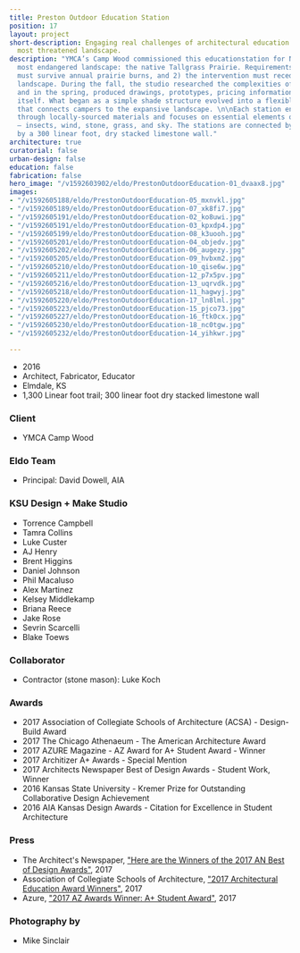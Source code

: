 ```yaml
---
title: Preston Outdoor Education Station
position: 17
layout: project
short-description: Engaging real challenges of architectural education in North America’s
  most threatened landscape.
description: "YMCA’s Camp Wood commissioned this educationstation for North America’s
  most endangered landscape: the native Tallgrass Prairie. Requirements were: 1) it
  must survive annual prairie burns, and 2) the intervention must recede into the
  landscape. During the fall, the studio researched the complexities of the site,
  and in the spring, produced drawings, prototypes, pricing information, and the project
  itself. What began as a simple shade structure evolved into a flexible platform
  that connects campers to the expansive landscape. \n\nEach station engages the environment
  through locally-sourced materials and focuses on essential elements of the prairie
  — insects, wind, stone, grass, and sky. The stations are connected by a path anchored
  by a 300 linear foot, dry stacked limestone wall."
architecture: true
curatorial: false
urban-design: false
education: false
fabrication: false
hero_image: "/v1592603902/eldo/PrestonOutdoorEducation-01_dvaax8.jpg"
images:
- "/v1592605188/eldo/PrestonOutdoorEducation-05_mxnvkl.jpg"
- "/v1592605189/eldo/PrestonOutdoorEducation-07_xk8fi7.jpg"
- "/v1592605191/eldo/PrestonOutdoorEducation-02_ko8uwi.jpg"
- "/v1592605191/eldo/PrestonOutdoorEducation-03_kpxdp4.jpg"
- "/v1592605199/eldo/PrestonOutdoorEducation-08_k3uooh.jpg"
- "/v1592605201/eldo/PrestonOutdoorEducation-04_objedv.jpg"
- "/v1592605202/eldo/PrestonOutdoorEducation-06_augezy.jpg"
- "/v1592605205/eldo/PrestonOutdoorEducation-09_hvbxm2.jpg"
- "/v1592605210/eldo/PrestonOutdoorEducation-10_qise6w.jpg"
- "/v1592605211/eldo/PrestonOutdoorEducation-12_p7x5pv.jpg"
- "/v1592605216/eldo/PrestonOutdoorEducation-13_uqrvdk.jpg"
- "/v1592605218/eldo/PrestonOutdoorEducation-11_hagwyj.jpg"
- "/v1592605220/eldo/PrestonOutdoorEducation-17_ln8lml.jpg"
- "/v1592605223/eldo/PrestonOutdoorEducation-15_pjco73.jpg"
- "/v1592605227/eldo/PrestonOutdoorEducation-16_ftk0cx.jpg"
- "/v1592605230/eldo/PrestonOutdoorEducation-18_nc0tgw.jpg"
- "/v1592605232/eldo/PrestonOutdoorEducation-14_yihkwr.jpg"

---
```

- 2016
- Architect, Fabricator, Educator
- Elmdale, KS
- 1,300 Linear foot trail; 300 linear foot dry stacked limestone wall

### Client
- YMCA Camp Wood

### Eldo Team
- Principal: David Dowell, AIA

### KSU Design + Make Studio
- Torrence Campbell
- Tamra Collins
- Luke Custer
- AJ Henry
- Brent Higgins
- Daniel Johnson
- Phil Macaluso
- Alex Martinez
- Kelsey Middlekamp
- Briana Reece
- Jake Rose
- Sevrin Scarcelli
- Blake Toews

### Collaborator
- Contractor (stone mason): Luke Koch

### Awards
- 2017 Association of Collegiate Schools of Architecture (ACSA) - Design-Build Award
- 2017 The Chicago Athenaeum - The American Architecture Award
- 2017 AZURE Magazine - AZ Award for A+ Student Award - Winner
- 2017 Architizer A+ Awards - Special Mention
- 2017 Architects Newspaper Best of Design Awards - Student Work, Winner
- 2016 Kansas State University - Kremer Prize for Outstanding Collaborative Design Achievement
- 2016 AIA Kansas Design Awards - Citation for Excellence in Student Architecture

### Press
- The Architect's Newspaper, ["Here are the Winners of the 2017 AN Best of Design Awards"](https://archpaper.com/2017/12/winners-2017-an-best-design-awards/#gallery-0-slide-0 "Here are the Winners of the 2017 AN Best of Design Awards"), 2017
- Association of Collegiate  Schools of Architecture, ["2017 Architectural Education Award Winners"](http://www.acsa-arch.org/programs-events/awards/archives/2017-architectural-education-award-winners "2017 Architectural Education Award Winners"), 2017
- Azure, ["2017 AZ Awards Winner: A+ Student Award"](https://www.azuremagazine.com/article/2017-az-awards-winner-a-student-award/ "2017 AZ Awards Winner: A+ Student Award"), 2017

### Photography by
- Mike Sinclair